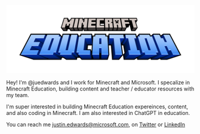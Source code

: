 ![alt text](https://github.com/juedwards/MinecraftEducationPythonExamples/blob/main/education-minecraft-logo.png)

Hey! I'm @juedwards and I work for Minecraft and Microsoft. I specalize in Minecraft Education, building content and teacher / educator resources with my team.

I'm super interested in building Minecraft Education expereinces, content, and also coding in Minecraft. I am also interested in ChatGPT in education.

You can reach me justin.edwards@microsoft.com, on [Twitter](https://twitter.com/JustinEducation) or [LinkedIn](https://www.linkedin.com/in/justin-edwards-9649574/)


